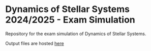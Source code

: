 # Dynamics of Stellar Systems 2024/2025 - Exam Simulation

Repository for the exam simulation of Dynamics of Stellar Systems.

Output files are hosted [here]()